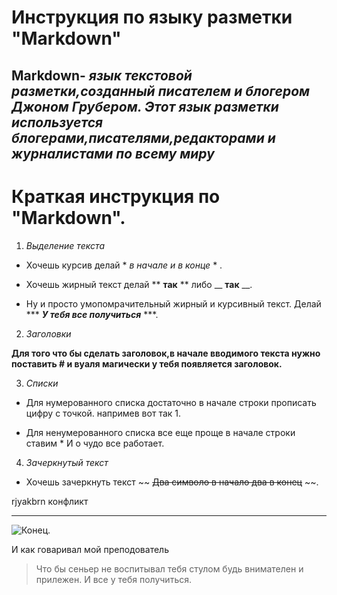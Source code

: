 # Инструкция по языку разметки "Markdown"



## **Markdown**- *язык текстовой разметки,созданный писателем и блогером Джоном Грубером. Этот язык разметки используется блогерами,писателями,редакторами и журналистами по всему миру*








# Краткая инструкция по "Markdown".



1. *Выделение текста*

* Хочешь курсив делай  * *в начале и в конце* * .

* Хочешь жирный текст делай ** **так** ** либо __ __так__ __.

* Ну и просто умопомрачительный жирный и курсивный текст. Делай ***   ***У тебя все получиться*** ***.

2. *Заголовки*

**Для того что бы сделать заголовок,в начале вводимого текста нужно поставить # и вуаля магически у тебя появляется заголовок.**

3. *Списки*


* Для нумерованного списка достаточно в начале строки прописать цифру с точкой. напримев вот так 1.


* Для ненумерованного списка все еще проще в начале строки ставим * И о чудо все работает.


4. *Зачеркнутый текст*

* Хочешь зачеркнуть текст  ~~ ~~Два символо в начало два в конец~~ ~~.

rjyakbrn конфликт
**************

![Конец](C:\Users\Георгий\Desktop\git_education).


И как говаривал мой преподователь 
> Что бы сеньер не воспитывал тебя стулом будь внимателен и прилежен. И все у тебя получиться.


